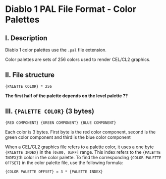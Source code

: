 # Diablo 1 PAL File Format - Color Palettes

## I. Description

Diablo 1 color palettes use the `.pal` file extension.

Color palettes are sets of 256 colors used to render CEL/CL2 graphics.

## II. File structure

`{PALETTE COLOR} * 256`

**The first half of the palette depends on the level palette ??**

## III. `{PALETTE COLOR}` (3 bytes)

`{RED COMPONENT} {GREEN COMPONENT} {BLUE COMPONENT}`

Each color is 3 bytes. First byte is the red color component,
second is the green color component and third is the blue color component

When a CEL/CL2 graphics file refers to a palette color, 
it uses a one byte `{PALETTE INDEX}` in the `[0x00, 0xFF]` range.
This index refers to the `{PALETTE INDEX}`th color in the color palette.
To find the corresponding `{COLOR PALETTE OFFSET}`
in the color palette file, use the following formula:

`{COLOR PALETTE OFFSET} = 3 * {PALETTE INDEX}`
